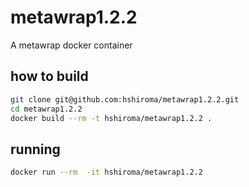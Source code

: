 # metawrap1.2.2

A metawrap docker container


## how to build

```sh
git clone git@github.com:hshiroma/metawrap1.2.2.git
cd metawrap1.2.2
docker build --rm -t hshiroma/metawrap1.2.2 .
```

## running

```sh
docker run --rm  -it hshiroma/metawrap1.2.2
```
